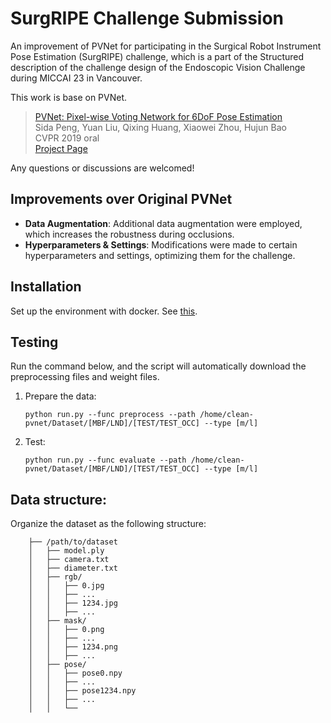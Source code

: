 # SurgRIPE Challenge Submission

An improvement of PVNet for participating in the Surgical Robot Instrument Pose Estimation (SurgRIPE) challenge, which is a part of the Structured description of the challenge design of the Endoscopic Vision Challenge during MICCAI 23 in Vancouver.

This work is base on PVNet.

> [PVNet: Pixel-wise Voting Network for 6DoF Pose Estimation](https://arxiv.org/pdf/1812.11788.pdf)  
> Sida Peng, Yuan Liu, Qixing Huang, Xiaowei Zhou, Hujun Bao   
> CVPR 2019 oral  
> [Project Page](https://zju3dv.github.io/pvnet)

Any questions or discussions are welcomed!

## Improvements over Original PVNet
- **Data Augmentation**: Additional data augmentation were employed, which increases the robustness during occlusions.
- **Hyperparameters & Settings**: Modifications were made to certain hyperparameters and settings, optimizing them for the challenge.


## Installation

Set up the environment with docker. See [this](https://github.com/Acmonds/clean-pvnet/tree/master/docker).



## Testing

Run the command below, and the script will automatically download the preprocessing files and weight files.

1. Prepare the data:
    ```
    python run.py --func preprocess --path /home/clean-pvnet/Dataset/[MBF/LND]/[TEST/TEST_OCC] --type [m/l]
    ```
2. Test:
    ```
    python run.py --func evaluate --path /home/clean-pvnet/Dataset/[MBF/LND]/[TEST/TEST_OCC] --type [m/l]
    ```



## Data structure:

Organize the dataset as the following structure:
```
    ├── /path/to/dataset
    │   ├── model.ply
    │   ├── camera.txt
    │   ├── diameter.txt  
    │   ├── rgb/
    │   │   ├── 0.jpg
    │   │   ├── ...
    │   │   ├── 1234.jpg
    │   │   ├── ...
    │   ├── mask/
    │   │   ├── 0.png
    │   │   ├── ...
    │   │   ├── 1234.png
    │   │   ├── ...
    │   ├── pose/
    │   │   ├── pose0.npy
    │   │   ├── ...
    │   │   ├── pose1234.npy
    │   │   ├── ...
    │   │   └──
```
